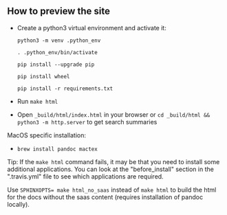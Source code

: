 ## How to preview the site

* Create a python3 virtual environment and activate it:

    ```python3 -m venv .python_env```

    ```. .python_env/bin/activate```

     ```pip install --upgrade pip```

    ```pip install wheel```

    ```pip install -r requirements.txt```

* Run ```make html```
* Open ```_build/html/index.html``` in your browser or ```cd _build/html && python3 -m http.server``` to get search summaries

MacOS specific installation:

  - ``brew install pandoc mactex``

Tip: If the ```make html``` command fails, it may be that you need to install some additional
    applications. You can look at the "before_install" section in the ".travis.yml" file to see
    which applications are required.

Use ```SPHINXOPTS= make html_no_saas``` instead of ```make html``` to build the html for the docs without the saas content (requires installation of pandoc locally).
